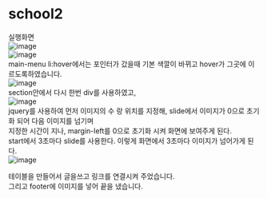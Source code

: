 # school2
실행화면<br>
![image](https://user-images.githubusercontent.com/102115231/176816524-6345a5b7-1ab8-4605-8591-59c1ff96ef8a.png) <br>
![image](https://user-images.githubusercontent.com/102115231/176817237-9f167c6a-d328-4e2e-8845-aff83e58773f.png) <br>
main-menu li:hover에서는 포인터가 갔을때 기본 색깔이 바뀌고 hover가 그곳에 이르도록하였습니다. <br>
![image](https://user-images.githubusercontent.com/102115231/176817990-2268c1b3-d4ec-4b9c-9784-d6889c89457c.png) <br>
section안에서 다시 한번 div를 사용하였고, <br>
![image](https://user-images.githubusercontent.com/102115231/176826000-ec746f5e-e7de-449a-8608-012e13aca2ef.png) <br>
jquery를 사용하여 먼저 이미지의 수 랑 위치를 지정해, slide에서 이미지가 0으로 초기화 되어 다음 이미지를 넘기며 <br>
지정한 시간이 지나, margin-left를 0으로 초기화 시켜 화면에 보여주게 된다. <br>
start에서 3초마다 slide를 사용한다. 이렇게 화면에서 3초마다 이미지가 넘어가게 된다. <br>
![image](https://user-images.githubusercontent.com/102115231/176827551-56d9ca52-62c3-4914-b556-ac5f75ef6743.png) <br>

테이블을 만들어서 글을쓰고 링크를 연결시켜 주었습니다.<br>
 그리고 footer에 이미지를 넣어 끝을 냈습니다. <br>
 

